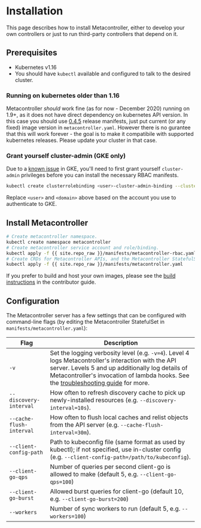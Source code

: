 # Installation

This page describes how to install Metacontroller, either to develop your own
controllers or just to run third-party controllers that depend on it.

## Prerequisites

* Kubernetes v1.16
* You should have `kubectl` available and configured to talk to the desired cluster.

### Running on kubernetes older than 1.16

Metacontroller *should* work fine (as for now - December 2020) running on 1.9+, as it does not have direct dependency on kubernetes API version. 
In this case you should use [0.4.5](https://github.com/metacontroller/metacontroller/releases/tag/v0.4.5) release manifests, just put current (or any fixed) image version in `metacontroller.yaml`. 
However there is no gurantee that this will work forever - the goal is to make it compatibile with supported kubernetes releases. 
Please update your cluster in that case.

### Grant yourself cluster-admin (GKE only)

Due to a [known issue](https://cloud.google.com/container-engine/docs/role-based-access-control#defining_permissions_in_a_role)
in GKE, you'll need to first grant yourself `cluster-admin` privileges before
you can install the necessary RBAC manifests.

```sh
kubectl create clusterrolebinding <user>-cluster-admin-binding --clusterrole=cluster-admin --user=<user>@<domain>
```

Replace `<user>` and `<domain>` above based on the account you use to authenticate to GKE.

## Install Metacontroller

```sh
# Create metacontroller namespace.
kubectl create namespace metacontroller
# Create metacontroller service account and role/binding.
kubectl apply -f {{ site.repo_raw }}/manifests/metacontroller-rbac.yaml
# Create CRDs for Metacontroller APIs, and the Metacontroller StatefulSet.
kubectl apply -f {{ site.repo_raw }}/manifests/metacontroller.yaml
```

If you prefer to build and host your own images, please see the
[build instructions](../contrib/build.md) in the contributor guide.

## Configuration

The Metacontroller server has a few settings that can be configured
with command-line flags (by editing the Metacontroller StatefulSet
in `manifests/metacontroller.yaml`):

| Flag | Description |
| ---- | ----------- |
| `-v` | Set the logging verbosity level (e.g. `-v=4`). Level 4 logs Metacontroller's interaction with the API server. Levels 5 and up additionally log details of Metacontroller's invocation of lambda hooks. See the [troubleshooting guide](./troubleshooting.md) for more. |
| `--discovery-interval` | How often to refresh discovery cache to pick up newly-installed resources (e.g. `--discovery-interval=10s`). |
| `--cache-flush-interval` | How often to flush local caches and relist objects from the API server (e.g. `--cache-flush-interval=30m`). |
| `--client-config-path` | Path to kubeconfig file (same format as used by kubectl); if not specified, use in-cluster config (e.g. `--client-config-path=/path/to/kubeconfig`). |
| `--client-go-qps` | Number of queries per second client-go is allowed to make (default 5, e.g. `--client-go-qps=100`) |
| `--client-go-burst` |Allowed burst queries for client-go (default 10, e.g. `--client-go-burst=200`) |
| `--workers` | Number of sync workers to run (default 5, e.g. `--workers=100`) |
